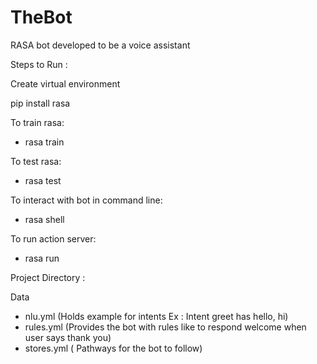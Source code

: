 # TheBot
RASA bot developed to be a voice assistant 


Steps to Run : 

Create virtual environment

pip install rasa

To train rasa:
  - rasa train
  
To test rasa:
  - rasa test
  
To interact with bot in command line:
  - rasa shell
  
To run action server:
  - rasa run
  

Project Directory :

Data
 - nlu.yml (Holds example for intents Ex : Intent greet has hello, hi)
 - rules.yml (Provides the bot with rules like to respond welcome when user says thank you)
 - stores.yml ( Pathways for the bot to follow)
  
